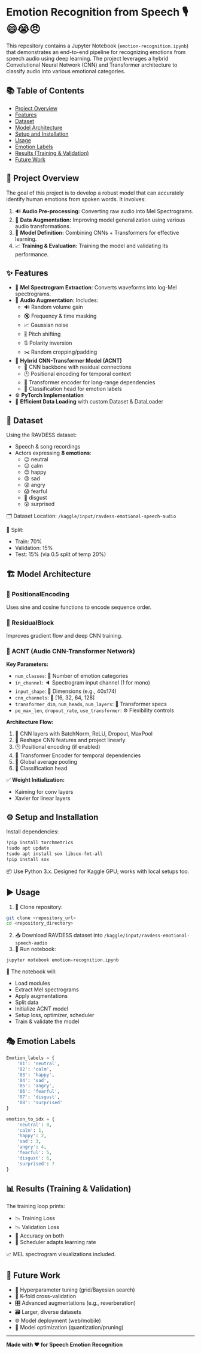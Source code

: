 # Emotion Recognition from Speech 🎙️😄😭😠

This repository contains a Jupyter Notebook (`emotion-recognition.ipynb`) that demonstrates an end-to-end pipeline for recognizing emotions from speech audio using deep learning. The project leverages a hybrid Convolutional Neural Network (CNN) and Transformer architecture to classify audio into various emotional categories.

## 📚 Table of Contents

- [Project Overview](#project-overview)
- [Features](#features)
- [Dataset](#dataset)
- [Model Architecture](#model-architecture)
- [Setup and Installation](#setup-and-installation)
- [Usage](#usage)
- [Emotion Labels](#emotion-labels)
- [Results (Training & Validation)](#results-training--validation)
- [Future Work](#future-work)

## 📌 Project Overview

The goal of this project is to develop a robust model that can accurately identify human emotions from spoken words. It involves:

1. 🔊 **Audio Pre-processing:** Converting raw audio into Mel Spectrograms.
2. 🔁 **Data Augmentation:** Improving model generalization using various audio transformations.
3. 🧠 **Model Definition:** Combining CNNs + Transformers for effective learning.
4. 📈 **Training & Evaluation:** Training the model and validating its performance.

## ✨ Features

- 🎵 **Mel Spectrogram Extraction**: Converts waveforms into log-Mel spectrograms.
- 🔄 **Audio Augmentation**: Includes:
  - 🔊 Random volume gain
  - 🔇 Frequency & time masking
  - 📈 Gaussian noise
  - 🎚️ Pitch shifting
  - 🔃 Polarity inversion
  - ✂️ Random cropping/padding
- 🧩 **Hybrid CNN-Transformer Model (ACNT)**
  - 🧱 CNN backbone with residual connections
  - 🕒 Positional encoding for temporal context
  - 🧠 Transformer encoder for long-range dependencies
  - 🎯 Classification head for emotion labels
- ⚙️ **PyTorch Implementation**
- 🚀 **Efficient Data Loading** with custom Dataset & DataLoader

## 🎤 Dataset

Using the RAVDESS dataset:
- Speech & song recordings
- Actors expressing **8 emotions**:
  - 😐 neutral
  - 😌 calm
  - 😊 happy
  - 😢 sad
  - 😡 angry
  - 😱 fearful
  - 🤢 disgust
  - 😲 surprised

🗂️ Dataset Location: `/kaggle/input/ravdess-emotional-speech-audio`

🔀 Split:
- Train: 70%
- Validation: 15%
- Test: 15% (via 0.5 split of temp 20%)

## 🏗️ Model Architecture

### 🔁 PositionalEncoding
Uses sine and cosine functions to encode sequence order.

### 🔄 ResidualBlock
Improves gradient flow and deep CNN training.

### 🧠 ACNT (Audio CNN-Transformer Network)

**Key Parameters:**
- `num_classes`: 🎯 Number of emotion categories
- `in_channel`: 🔈 Spectrogram input channel (1 for mono)
- `input_shape`: 📐 Dimensions (e.g., 40x174)
- `cnn_channels`: 🧱 [16, 32, 64, 128]
- `transformer_dim`, `num_heads`, `num_layers`: 🧠 Transformer specs
- `pe_max_len`, `dropout_rate`, `use_transformer`: ⚙️ Flexibility controls

**Architecture Flow:**
1. 🧱 CNN layers with BatchNorm, ReLU, Dropout, MaxPool
2. 🔀 Reshape CNN features and project linearly
3. 🕒 Positional encoding (if enabled)
4. 🧠 Transformer Encoder for temporal dependencies
5. 📏 Global average pooling
6. 🎯 Classification head

✅ **Weight Initialization:**
- Kaiming for conv layers
- Xavier for linear layers

## ⚙️ Setup and Installation

Install dependencies:
```bash
!pip install torchmetrics
!sudo apt update
!sudo apt install sox libsox-fmt-all
!pip install sox
```

📦 Use Python 3.x. Designed for Kaggle GPU; works with local setups too.

## ▶️ Usage

1. 🔽 Clone repository:
```bash
git clone <repository_url>
cd <repository_directory>
```
2. 📥 Download RAVDESS dataset into `/kaggle/input/ravdess-emotional-speech-audio`
3. 🧪 Run notebook:
```bash
jupyter notebook emotion-recognition.ipynb
```

🏃 The notebook will:
- Load modules
- Extract Mel spectrograms
- Apply augmentations
- Split data
- Initialize ACNT model
- Setup loss, optimizer, scheduler
- Train & validate the model

## 🎭 Emotion Labels

```python
Emotion_labels = {
    '01': 'neutral',
    '02': 'calm',
    '03': 'happy',
    '04': 'sad',
    '05': 'angry',
    '06': 'fearful',
    '07': 'disgust',
    '08': 'surprised'
}

emotion_to_idx = {
    'neutral': 0,
    'calm': 1,
    'happy': 2,
    'sad': 3,
    'angry': 4,
    'fearful': 5,
    'disgust': 6,
    'surprised': 7
}
```

## 📊 Results (Training & Validation)

The training loop prints:
- 📉 Training Loss
- 📉 Validation Loss
- 🎯 Accuracy on both
- 🔁 Scheduler adapts learning rate

📈 MEL spectrogram visualizations included.

## 🔮 Future Work

- 🎯 Hyperparameter tuning (grid/Bayesian search)
- 🔁 K-fold cross-validation
- 🎛️ Advanced augmentations (e.g., reverberation)
- 🗃️ Larger, diverse datasets
- 🌐 Model deployment (web/mobile)
- 🧪 Model optimization (quantization/pruning)

---
**Made with ❤️ for Speech Emotion Recognition**
